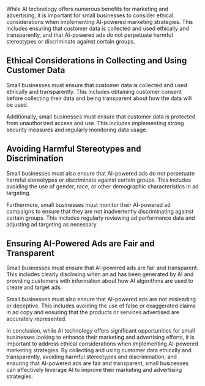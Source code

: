 
While AI technology offers numerous benefits for marketing and advertising, it is important for small businesses to consider ethical considerations when implementing AI-powered marketing strategies. This includes ensuring that customer data is collected and used ethically and transparently, and that AI-powered ads do not perpetuate harmful stereotypes or discriminate against certain groups.

Ethical Considerations in Collecting and Using Customer Data
------------------------------------------------------------

Small businesses must ensure that customer data is collected and used ethically and transparently. This includes obtaining customer consent before collecting their data and being transparent about how the data will be used.

Additionally, small businesses must ensure that customer data is protected from unauthorized access and use. This includes implementing strong security measures and regularly monitoring data usage.

Avoiding Harmful Stereotypes and Discrimination
-----------------------------------------------

Small businesses must also ensure that AI-powered ads do not perpetuate harmful stereotypes or discriminate against certain groups. This includes avoiding the use of gender, race, or other demographic characteristics in ad targeting.

Furthermore, small businesses must monitor their AI-powered ad campaigns to ensure that they are not inadvertently discriminating against certain groups. This includes regularly reviewing ad performance data and adjusting ad targeting as necessary.

Ensuring AI-Powered Ads are Fair and Transparent
------------------------------------------------

Small businesses must ensure that AI-powered ads are fair and transparent. This includes clearly disclosing when an ad has been generated by AI and providing customers with information about how AI algorithms are used to create and target ads.

Small businesses must also ensure that AI-powered ads are not misleading or deceptive. This includes avoiding the use of false or exaggerated claims in ad copy and ensuring that the products or services advertised are accurately represented.

In conclusion, while AI technology offers significant opportunities for small businesses looking to enhance their marketing and advertising efforts, it is important to address ethical considerations when implementing AI-powered marketing strategies. By collecting and using customer data ethically and transparently, avoiding harmful stereotypes and discrimination, and ensuring that AI-powered ads are fair and transparent, small businesses can effectively leverage AI to improve their marketing and advertising strategies.
